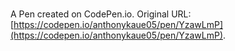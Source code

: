 # 

A Pen created on CodePen.io. Original URL: [https://codepen.io/anthonykaue05/pen/YzawLmP](https://codepen.io/anthonykaue05/pen/YzawLmP).

